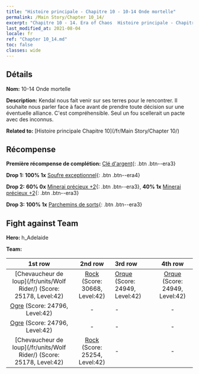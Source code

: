 ```yaml
---
title: "Histoire principale - Chapitre 10 - 10-14 Onde mortelle"
permalink: /Main Story/Chapter 10_14/
excerpt: "Chapitre 10 - 14. Era of Chaos  Histoire principale - Chapitre 10_14. 10-14 Onde mortelle"
last_modified_at: 2021-08-04
locale: fr
ref: "Chapter 10_14.md"
toc: false
classes: wide
---
```


## Détails

 **Nom:** 10-14 Onde mortelle

 **Description:** Kendal nous fait venir sur ses terres pour le rencontrer. Il souhaite nous parler face à face avant de prendre toute décision sur une éventuelle alliance. C'est compréhensible. Seul un fou scellerait un pacte avec des inconnus.

 **Related to:** [Histoire principale Chapitre 10](/fr/Main Story/Chapter 10/)

## Récompense

 **Première récompense de complétion:** [Clé d'argent](/ItemsFR/con_693/){: .btn .btn--era3}

 **Drop 1:** **100% 1x** [Soufre exceptionnel](/ItemsFR/mat_36/){: .btn .btn--era4}

 **Drop 2:** **60% 0x** [Minerai précieux +2](/ItemsFR/mat_26/){: .btn .btn--era3}, **40% 1x** [Minerai précieux +2](/ItemsFR/mat_26/){: .btn .btn--era3}

 **Drop 3:** **100% 1x** [Parchemins de sorts](/ItemsFR/con_694/){: .btn .btn--era3}


## Fight against Team
 **Hero:** h_Adelaide

 **Team:**


  | 1st row | 2nd row | 3rd row | 4th row |
  |:----:|:----:|:----|:----:|
  | [Chevaucheur de loup](/fr/units/Wolf Rider/) (Score: 25178, Level:42)  | [Rock](/fr/units/Roc/) (Score: 30668, Level:42)  | [Orque](/fr/units/Orc/) (Score: 24949, Level:42)  | [Orque](/fr/units/Orc/) (Score: 24949, Level:42)  |
  | [Ogre](/fr/units/Ogre/) (Score: 24796, Level:42)  | - | - | - |
  | [Ogre](/fr/units/Ogre/) (Score: 24796, Level:42)  | - | - | - |
  | [Chevaucheur de loup](/fr/units/Wolf Rider/) (Score: 25178, Level:42)  | [Rock](/fr/units/Roc/) (Score: 25254, Level:42)  | - | - |


